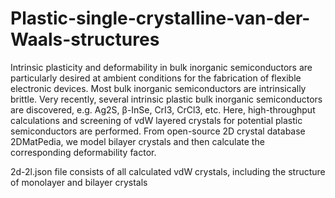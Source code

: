 # Plastic-single-crystalline-van-der-Waals-structures

Intrinsic plasticity and deformability in bulk inorganic semiconductors are particularly desired at ambient conditions for the fabrication of flexible electronic devices. Most bulk inorganic semiconductors are intrinsically brittle. Very recently, several intrinsic plastic bulk inorganic semiconductors are discovered, e.g. Ag2S, β-InSe, CrI3, CrCl3, etc. Here, high-throughput calculations and screening of vdW layered crystals for potential plastic semiconductors are performed. From open-source 2D crystal database 2DMatPedia, we model bilayer crystals and then calculate the corresponding deformability factor.

2d-2l.json file consists of all calculated vdW crystals, including the structure of monolayer and bilayer crystals
